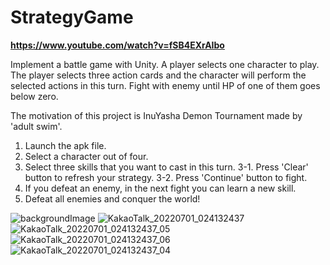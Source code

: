 # StrategyGame 
**https://www.youtube.com/watch?v=fSB4EXrAIbo**

Implement a battle game with Unity. A player selects one character to play. The player selects three action cards and the character will perform the selected actions in this turn.  Fight with enemy until HP of one of them goes below zero.

The motivation of this project is InuYasha Demon Tournament made by 'adult swim'.

1. Launch the apk file.
2. Select a character out of four.
3. Select three skills that you want to cast in this turn.
  3-1. Press 'Clear' button to refresh your strategy.
  3-2. Press 'Continue' button to fight.
4. If you defeat an enemy, in the next fight you can learn a new skill.
5. Defeat all enemies and conquer the world!

![backgroundImage](https://user-images.githubusercontent.com/37010657/179453600-b215bade-dc84-4e1d-bf89-39e7a0eab967.png)
![KakaoTalk_20220701_024132437](https://user-images.githubusercontent.com/37010657/179453588-1af929c0-521a-4747-b11a-7d7a9f6910b3.jpg)
![KakaoTalk_20220701_024132437_05](https://user-images.githubusercontent.com/37010657/179453603-603442b1-6927-449d-bc38-185c1ba7c74e.jpg)
![KakaoTalk_20220701_024132437_06](https://user-images.githubusercontent.com/37010657/179453616-5210abf7-9091-43dc-8134-249250871c3b.jpg)
![KakaoTalk_20220701_024132437_04](https://user-images.githubusercontent.com/37010657/179453625-696502f8-097a-42b9-9819-c59e0a059dbd.jpg)
